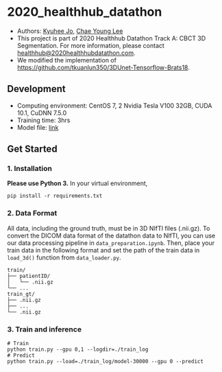 # 2020_healthhub_datathon
- Authors: [Kyuhee Jo](kyuhee0622@gmail.com), [Chae Young Lee](cylee7133@gmail.com)
- This project is part of 2020 Healthhub Datathon Track A: CBCT 3D Segmentation. For more information, please contact healthhub@2020healthhubdatathon.com.
- We modified the implementation of https://github.com/tkuanlun350/3DUnet-Tensorflow-Brats18.

## Development
- Computing environment: CentOS 7, 2 Nvidia Tesla V100 32GB, CUDA 10.1, CuDNN 7.5.0
- Training time: 3hrs
- Model file: [link](https://drive.google.com/file/d/1CMKKRj-dBMHkZ7u1FgbJUC8aT31eBjGV/view?usp=sharing)

## Get Started

### 1. Installation

**Please use Python 3.** In your virtual environment,
```
pip install -r requirements.txt
```

### 2. Data Format
All data, including the ground truth, must be in 3D NIfTI files (.nii.gz). To convert the DICOM data format of the datathon data to NIfTI, you can use our data processing pipeline in `data_preparation.ipynb`. Then, place your train data in the following format and set the path of the train data in `load_3d()` function from `data_loader.py`.
```
train/
├── patientID/
│   └── .nii.gz
└── ...
train_gt/
├── .nii.gz
├── ...
└── .nii.gz
```


### 3. Train and inference
```
# Train
python train.py --gpu 0,1 --logdir=./train_log
# Predict
python train.py --load=./train_log/model-30000 --gpu 0 --predict
```
